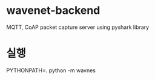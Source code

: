 # wavenet-backend
MQTT, CoAP packet capture server using pyshark library

# 실행
PYTHONPATH=. python -m wavnes
